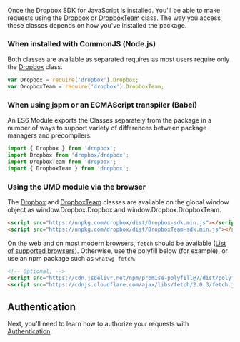 Once the Dropbox SDK for JavaScript is installed. You'll be able to make
requests using the
[Dropbox](https://dropbox.github.io/dropbox-sdk-js/Dropbox.html) or [DropboxTeam](https://dropbox.github.io/dropbox-sdk-js/DropboxTeam.html) class. The way you access these classes depends on how you've installed the package.

### When installed with CommonJS (Node.js)
Both classes are available as separated requires as most users require only the [Dropbox](https://dropbox.github.io/dropbox-sdk-js/Dropbox.html) class.
```javascript
var Dropbox = require('dropbox').Dropbox;
var DropboxTeam = require('dropbox').DropboxTeam;
```

### When using jspm or an ECMAScript transpiler (Babel)
An ES6 Module exports the Classes separately from the package in a number of ways to support variety of differences between package managers and precompilers.
```javascript
import { Dropbox } from 'dropbox';
import Dropbox from 'dropbox/dropbox';
import DropboxTeam from 'dropbox';
import { DropboxTeam } from 'dropbox';
```

### Using the UMD module via the browser
The [Dropbox](https://dropbox.github.io/dropbox-sdk-js/Dropbox.html) and [DropboxTeam](https://dropbox.github.io/dropbox-sdk-js/DropboxTeam.html) classes are available on the global window object as window.Dropbox.Dropbox and window.Dropbox.DropboxTeam.
```html
<script src="https://unpkg.com/dropbox/dist/Dropbox-sdk.min.js"></script>
<script src="https://unpkg.com/dropbox/dist/DropboxTeam-sdk.min.js"></script>
```

On the web and on most modern browsers, `fetch` should be available ([List of supported browsers](https://developer.mozilla.org/en-US/docs/Web/API/Fetch_API#Browser_compatibility)).  Otherwise, use the polyfill below (for example), or use an npm package such as `whatwg-fetch`.
```html
<!-- Optional. -->
<script src="https://cdn.jsdelivr.net/npm/promise-polyfill@7/dist/polyfill.min.js"></script>
<script src="https://cdnjs.cloudflare.com/ajax/libs/fetch/2.0.3/fetch.js"></script>
```

## Authentication
Next, you'll need to learn how to authorize your requests with [Authentication](https://dropbox.github.io/dropbox-sdk-js/tutorial-Authentication).
